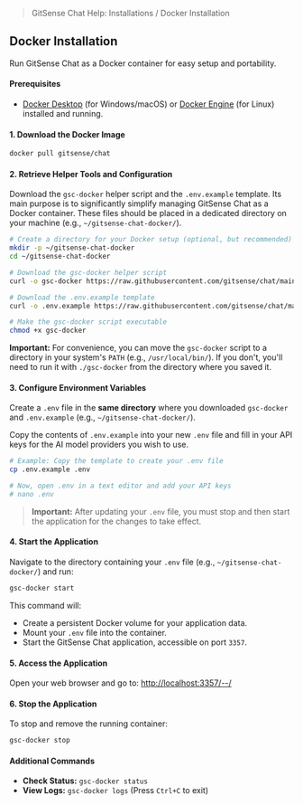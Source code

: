 <!--
Component: Docker Installation Guide
Block-UUID: fe79da27-72dd-4f5f-8993-00ee3d28dd0f
Parent-UUID: N/A
Version: 1.0.0
Description: Guide for installing GitSense Chat via Docker.
Language: Markdown
Created-at: 2025-08-11T03:14:21.303Z
Authors: Gemini 2.5 Flash Thinking (v1.0.0)
-->


> GitSense Chat Help: Installations / Docker Installation

## Docker Installation

Run GitSense Chat as a Docker container for easy setup and portability.

#### Prerequisites

*   [Docker Desktop](https://www.docker.com/products/docker-desktop/) (for Windows/macOS) or [Docker Engine](https://docs.docker.com/engine/install/) (for Linux) installed and running.

#### 1. Download the Docker Image

```bash
docker pull gitsense/chat
```

#### 2. Retrieve Helper Tools and Configuration

Download the `gsc-docker` helper script and the `.env.example` template. Its main purpose is to significantly simplify managing GitSense Chat as a Docker container. These files should be placed in a dedicated directory on your machine (e.g., `~/gitsense-chat-docker/`).

```bash
# Create a directory for your Docker setup (optional, but recommended)
mkdir -p ~/gitsense-chat-docker
cd ~/gitsense-chat-docker

# Download the gsc-docker helper script
curl -o gsc-docker https://raw.githubusercontent.com/gitsense/chat/main/bin/gsc-docker

# Download the .env.example template
curl -o .env.example https://raw.githubusercontent.com/gitsense/chat/main/.env.example

# Make the gsc-docker script executable
chmod +x gsc-docker
```

**Important:** For convenience, you can move the `gsc-docker` script to a directory in your system's `PATH` (e.g., `/usr/local/bin/`). If you don't, you'll need to run it with `./gsc-docker` from the directory where you saved it.

#### 3. Configure Environment Variables

Create a `.env` file in the **same directory** where you downloaded `gsc-docker` and `.env.example` (e.g., `~/gitsense-chat-docker/`).

Copy the contents of `.env.example` into your new `.env` file and fill in your API keys for the AI model providers you wish to use.

```bash
# Example: Copy the template to create your .env file
cp .env.example .env

# Now, open .env in a text editor and add your API keys
# nano .env
```

> **Important:** After updating your `.env` file, you must stop and then start the application for the changes to take effect.

#### 4. Start the Application

Navigate to the directory containing your `.env` file (e.g., `~/gitsense-chat-docker/`) and run:

```bash
gsc-docker start
```

This command will:
*   Create a persistent Docker volume for your application data.
*   Mount your `.env` file into the container.
*   Start the GitSense Chat application, accessible on port `3357`.

#### 5. Access the Application

Open your web browser and go to: [http://localhost:3357/--/](http://localhost:3357/--/)

#### 6. Stop the Application

To stop and remove the running container:

```bash
gsc-docker stop
```

#### Additional Commands

*   **Check Status:** `gsc-docker status`
*   **View Logs:** `gsc-docker logs` (Press `Ctrl+C` to exit)
